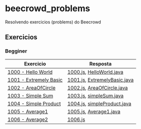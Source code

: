 # beecrowd_problems
Resolvendo exercicios (problems) do Beecrowd

## Exercicios 
### Begginer
| Exercicio | Resposta | 
| --- | --- | 
| [1000 - Hello World](https://judge.beecrowd.com/en/problems/view/1000) | [1000.js](/HelloWorld/HelloWorld.js), [HelloWorld.java](HelloWorld/HelloWorld.java) 
| [1001 - Extremely Basic](https://judge.beecrowd.com/en/problems/view/1001) | [1001.js](/extremelyBasic/), [ExtremelyBasic.java](/extremelyBasic/ExtremelyBasic.java)
| [1002 - AreaOfCircle](https://judge.beecrowd.com/en/problems/view/1002) | [1002.js](AreaOfCircle/), [AreaOfCircle.java](AreaOfCircle/AreaOfCircle.java)
| [1003 - Simple Sum ](https://judge.beecrowd.com/en/problems/view/1003) | [1003.js](/simpleSum/), [simpleSum.java](/simpleSum/simpleSum.java)
| [1004 - Simple Product](https://judge.beecrowd.com/en/problems/view/1004) | [1004.js](/simpleProduct/), [simpleProduct.java](/simpleProduct/simpleProduct.java) 
| [1005 - Average1](https://judge.beecrowd.com/en/problems/viwe/1005) | [1005.js](/Average1/), [Average1.java](/Average1/Average1.java)
| [1006 - Average2](https://judge.beecrowd.com/en/problems/viwe/1006) | [1006.js](/Average2/Average2.java)